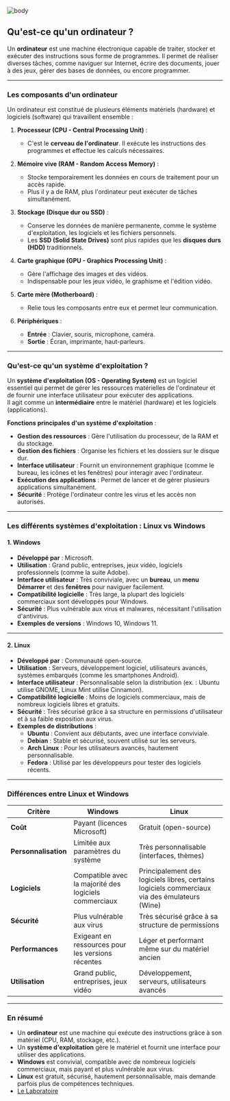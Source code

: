 ![body](https://banzaihobby.com/cdn/shop/files/Aoshima_Initial_D_Takumi_Fujiwara_AE86_Trueno_Project_D_Specification_-_BanzaiHobby-254450.jpg?v=1717061182&width=1100)

## **Qu'est-ce qu'un ordinateur ?**  

Un **ordinateur** est une machine électronique capable de traiter, stocker et exécuter des instructions sous forme de programmes. Il permet de réaliser diverses tâches, comme naviguer sur Internet, écrire des documents, jouer à des jeux, gérer des bases de données, ou encore programmer.  

---

### **Les composants d'un ordinateur**  

Un ordinateur est constitué de plusieurs éléments matériels (hardware) et logiciels (software) qui travaillent ensemble :  

1. **Processeur (CPU - Central Processing Unit)** :  
   - C'est le **cerveau de l'ordinateur**. Il exécute les instructions des programmes et effectue les calculs nécessaires.  

2. **Mémoire vive (RAM - Random Access Memory)** :  
   - Stocke temporairement les données en cours de traitement pour un accès rapide.  
   - Plus il y a de RAM, plus l'ordinateur peut exécuter de tâches simultanément.  

3. **Stockage (Disque dur ou SSD)** :  
   - Conserve les données de manière permanente, comme le système d'exploitation, les logiciels et les fichiers personnels.  
   - Les **SSD (Solid State Drives)** sont plus rapides que les **disques durs (HDD)** traditionnels.  

4. **Carte graphique (GPU - Graphics Processing Unit)** :  
   - Gère l'affichage des images et des vidéos.  
   - Indispensable pour les jeux vidéo, le graphisme et l'édition vidéo.  

5. **Carte mère (Motherboard)** :  
   - Relie tous les composants entre eux et permet leur communication.  

6. **Périphériques** :  
   - **Entrée** : Clavier, souris, microphone, caméra.  
   - **Sortie** : Écran, imprimante, haut-parleurs.  

---

### **Qu'est-ce qu'un système d'exploitation ?**  

Un **système d'exploitation (OS - Operating System)** est un logiciel essentiel qui permet de gérer les ressources matérielles de l'ordinateur et de fournir une interface utilisateur pour exécuter des applications.  
Il agit comme un **intermédiaire** entre le matériel (hardware) et les logiciels (applications).  

**Fonctions principales d'un système d'exploitation** :  
- **Gestion des ressources** : Gère l'utilisation du processeur, de la RAM et du stockage.  
- **Gestion des fichiers** : Organise les fichiers et les dossiers sur le disque dur.  
- **Interface utilisateur** : Fournit un environnement graphique (comme le bureau, les icônes et les fenêtres) pour interagir avec l'ordinateur.  
- **Exécution des applications** : Permet de lancer et de gérer plusieurs applications simultanément.  
- **Sécurité** : Protège l'ordinateur contre les virus et les accès non autorisés.  

---

### **Les différents systèmes d'exploitation : Linux vs Windows**  

#### **1. Windows**  
- **Développé par** : Microsoft.  
- **Utilisation** : Grand public, entreprises, jeux vidéo, logiciels professionnels (comme la suite Adobe).  
- **Interface utilisateur** : Très conviviale, avec un **bureau**, un **menu Démarrer** et des **fenêtres** pour naviguer facilement.  
- **Compatibilité logicielle** : Très large, la plupart des logiciels commerciaux sont développés pour Windows.  
- **Sécurité** : Plus vulnérable aux virus et malwares, nécessitant l'utilisation d'antivirus.  
- **Exemples de versions** : Windows 10, Windows 11.  

---

#### **2. Linux**  
- **Développé par** : Communauté open-source.  
- **Utilisation** : Serveurs, développement logiciel, utilisateurs avancés, systèmes embarqués (comme les smartphones Android).  
- **Interface utilisateur** : Personnalisable selon la distribution (ex. : Ubuntu utilise GNOME, Linux Mint utilise Cinnamon).  
- **Compatibilité logicielle** : Moins de logiciels commerciaux, mais de nombreux logiciels libres et gratuits.  
- **Sécurité** : Très sécurisé grâce à sa structure en permissions d'utilisateur et à sa faible exposition aux virus.  
- **Exemples de distributions** :  
  - **Ubuntu** : Convient aux débutants, avec une interface conviviale.  
  - **Debian** : Stable et sécurisé, souvent utilisé sur les serveurs.  
  - **Arch Linux** : Pour les utilisateurs avancés, hautement personnalisable.  
  - **Fedora** : Utilisé par les développeurs pour tester des logiciels récents.  

---

### **Différences entre Linux et Windows**  

| Critère            | **Windows**                            | **Linux**                               |
|-------------------|----------------------------------------|------------------------------------------|
| **Coût**           | Payant (licences Microsoft)             | Gratuit (open-source)                     |
| **Personnalisation**| Limitée aux paramètres du système      | Très personnalisable (interfaces, thèmes) |
| **Logiciels**      | Compatible avec la majorité des logiciels commerciaux | Principalement des logiciels libres, certains logiciels commerciaux via des émulateurs (Wine) |
| **Sécurité**       | Plus vulnérable aux virus               | Très sécurisé grâce à sa structure de permissions |
| **Performances**   | Exigeant en ressources pour les versions récentes | Léger et performant même sur du matériel ancien |
| **Utilisation**    | Grand public, entreprises, jeux vidéo   | Développement, serveurs, utilisateurs avancés |

---

### **En résumé**  
- Un **ordinateur** est une machine qui exécute des instructions grâce à son matériel (CPU, RAM, stockage, etc.).  
- Un **système d'exploitation** gère le matériel et fournit une interface pour utiliser des applications.  
- **Windows** est convivial, compatible avec de nombreux logiciels commerciaux, mais payant et plus vulnérable aux virus.  
- **Linux** est gratuit, sécurisé, hautement personnalisable, mais demande parfois plus de compétences techniques.  
- [Le Laboratoire](./Docs.md)